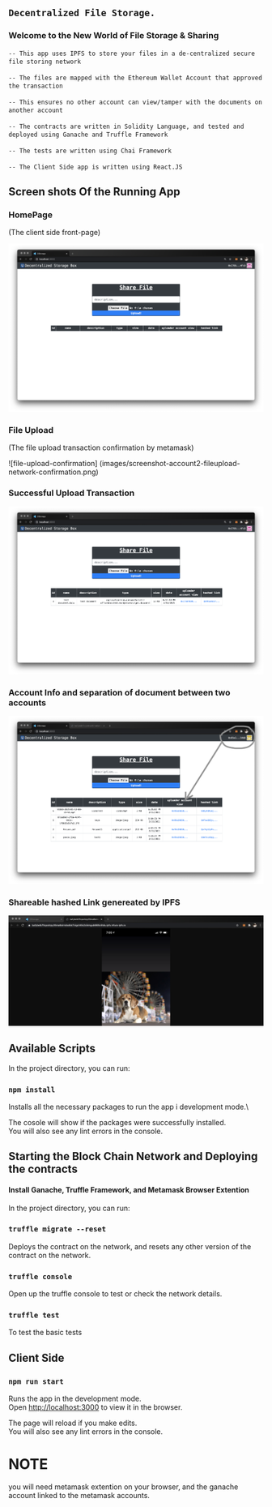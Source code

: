 ## `Decentralized File Storage.`

### Welcome to the New World of File Storage & Sharing

    -- This app uses IPFS to store your files in a de-centralized secure file storing network

    -- The files are mapped with the Ethereum Wallet Account that approved the transaction

    -- This ensures no other account can view/tamper with the documents on another account

    -- The contracts are written in Solidity Language, and tested and deployed using Ganache and Truffle Framework

    -- The tests are written using Chai Framework

    -- The Client Side app is written using React.JS


## Screen shots Of the Running App

### HomePage
(The client side front-page)

 ![home-page-image](images/screenshot-homepage-acct2.png)


### File Upload
(The file upload transaction confirmation by metamask)

 ![file-upload-confirmation] (images/screenshot-account2-fileupload-network-confirmation.png)


### Successful Upload Transaction

 ![file-uploaded](images/screenshot-fileuploaded-acct2.png)


### Account Info and separation of document between two accounts

 ![acct-separation-info](images/screenshot-accooun1-homepage.png)


### Shareable hashed Link genereated by IPFS

 ![shaerable-link-content](images/hashed-ipfs-llnk.png)


## Available Scripts

In the project directory, you can run:

### `npm install`

Installs all the necessary packages to run the app i development mode.\

The cosole will show if the packages were successfully installed.\
You will also see any lint errors in the console.

## Starting the Block Chain Network and Deploying the contracts

#### Install Ganache, Truffle Framework, and Metamask Browser Extention

In the project directory, you can run:

### `truffle migrate --reset`

Deploys the contract on the network, and resets any other version of the contract on the network.

### `truffle console`

Open up the truffle console to test or check the network details.

### `truffle test`

To test the basic tests


## Client Side

### `npm run start`

Runs the app in the development mode.\
Open [http://localhost:3000](http://localhost:3000) to view it in the browser.

The page will reload if you make edits.\
You will also see any lint errors in the console.

# NOTE
you will need metamask extention on your browser, and the ganache account linked to the metamask accounts.